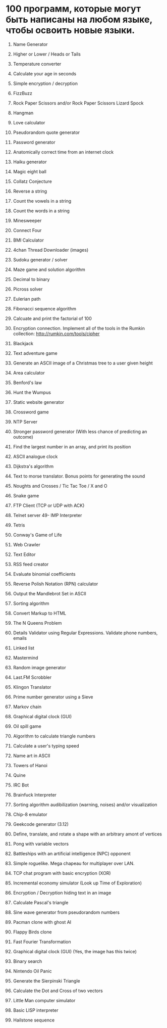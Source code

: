 # 100 программ, которые могут быть написаны на любом языке, чтобы освоить новые языки.

1. Name Generator
2. Higher or Lower / Heads or Tails
3. Temperature converter
4. Calculate your age in seconds
5. Simple encryption / decryption
6. FizzBuzz
7. Rock Paper Scissors and/or Rock Paper Scissors Lizard Spock
8. Hangman
9. Love calculator
10. Pseudorandom quote generator

11. Password generator
12. Anatomically correct time from an internet clock
13. Haiku generator
14. Magic eight ball
15. Collatz Conjecture
16. Reverse a string
17. Count the vowels in a string
18. Count the words in a string
19. Minesweeper
20. Connect Four

21. BMI Calculator
22. 4chan Thread Downloader (images)
23. Sudoku generator / solver
24. Maze game and solution algorithm
25. Decimal to binary
26. Picross solver
27. Eulerian path
28. Fibonacci sequence algorithm
29. Calcuate and print the factorial of 100
30. Encryption connection. Implement all of the tools in the Rumkin collection: http://rumkin.com/tools/cipher

31. Blackjack
32. Text adventure game
33. Generate an ASCII image of a Christmas tree to a user given height
34. Area calculator
35. Benford's law
36. Hunt the Wumpus
37. Static website generator
38. Crossword game
39. NTP Server
40. Stronger password generator (With less chance of predicting an outcome)

41. Find the largest number in an array, and print its position
42. ASCII analogue clock
43. Dijkstra's algorithm
44. Text to morse translator. Bonus points for generating the sound
45. Noughts and Crosses / Tic Tac Toe / X and O
46. Snake game
47. FTP Client (TCP or UDP with ACK)
48. Telnet server
49- IMP Interpreter
50. Tetris

51. Conway's Game of Life
52. Web Crawler
53. Text Editor
54. RSS feed creator
55. Evaluate binomial coefficients
56. Reverse Polish Notation (RPN) calculator
57. Output the Mandlebrot Set in ASCII
58. Sorting algorithm
59. Convert Markup to HTML
60. The N Queens Problem

61. Details Validator using Regular Expressions. Validate phone numbers, emails
62. Linked list
63. Mastermind
64. Random image generator
65. Last.FM Scrobbler
66. Klingon Translator
67. Prime number generator using a Sieve
68. Markov chain
69. Graphical digital clock (GUI)
70. Oil spill game

71. Algorithm to calculate triangle numbers
72. Calculate a user's typing speed
73. Name art in ASCII
74. Towers of Hanoi
75. Quine
76. IRC Bot
77. Brainfuck Interpreter
78. Sorting algorithm audibilization (warning, noises) and/or visualization
79. Chip-8 emulator
80. Geekcode generator (3.12)

81. Define, translate, and rotate a shape with an arbitrary amont of vertices
82. Pong with variable vectors
83. Battleships with an artificial intelligence (NPC) opponent
84. Simple roguelike. Mega chapeau for multiplayer over LAN.
85. TCP chat program with basic encryption (XOR)
86. Incremental economy simulator (Look up Time of Exploration)
87. Encryption / Decryption hiding text in an image
88. Calculate Pascal's triangle
89. Sine wave generator from pseudorandom numbers
90. Pacman clone with ghost AI

91. Flappy Birds clone
92. Fast Fourier Transformation
93. Graphical digital clock (GUI) (Yes, the image has this twice)
94. Binary search
95. Nintendo Oil Panic
96. Generate the Sierpinski Triangle
97. Calculate the Dot and Cross of two vectors
98. Little Man computer simulator
99. Basic LISP interpreter
100. Hailstone sequence

